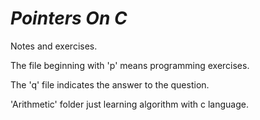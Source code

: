 # *Pointers On C*
Notes and exercises.

The file beginning with 'p' means programming exercises.

The 'q' file indicates the answer to the question.

'Arithmetic' folder just learning algorithm with c language.
